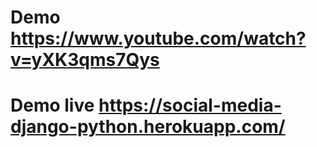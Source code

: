 # Demo https://www.youtube.com/watch?v=yXK3qms7Qys
# Demo live https://social-media-django-python.herokuapp.com/
